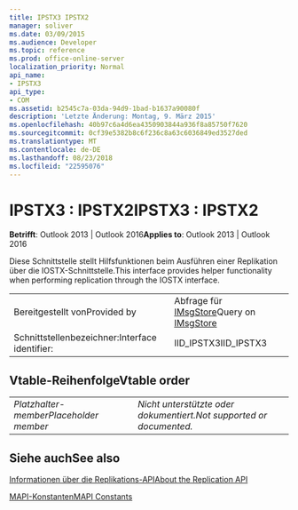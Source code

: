 ```yaml
---
title: IPSTX3 IPSTX2
manager: soliver
ms.date: 03/09/2015
ms.audience: Developer
ms.topic: reference
ms.prod: office-online-server
localization_priority: Normal
api_name:
- IPSTX3
api_type:
- COM
ms.assetid: b2545c7a-03da-94d9-1bad-b1637a90080f
description: 'Letzte Änderung: Montag, 9. März 2015'
ms.openlocfilehash: 40b97c6a4d6ea4350903844a936f8a85750f7620
ms.sourcegitcommit: 0cf39e5382b8c6f236c8a63c6036849ed3527ded
ms.translationtype: MT
ms.contentlocale: de-DE
ms.lasthandoff: 08/23/2018
ms.locfileid: "22595076"
---
```

# <a name="ipstx3--ipstx2"></a><span data-ttu-id="6be69-103">IPSTX3 : IPSTX2</span><span class="sxs-lookup"><span data-stu-id="6be69-103">IPSTX3 : IPSTX2</span></span>

  
  
<span data-ttu-id="6be69-104">**Betrifft**: Outlook 2013 | Outlook 2016</span><span class="sxs-lookup"><span data-stu-id="6be69-104">**Applies to**: Outlook 2013 | Outlook 2016</span></span> 
  
<span data-ttu-id="6be69-105">Diese Schnittstelle stellt Hilfsfunktionen beim Ausführen einer Replikation über die IOSTX-Schnittstelle.</span><span class="sxs-lookup"><span data-stu-id="6be69-105">This interface provides helper functionality when performing replication through the IOSTX interface.</span></span>
  
|||
|:-----|:-----|
|<span data-ttu-id="6be69-106">Bereitgestellt von</span><span class="sxs-lookup"><span data-stu-id="6be69-106">Provided by</span></span>  <br/> |<span data-ttu-id="6be69-107">Abfrage für [IMsgStore](imsgstoreimapiprop.md)</span><span class="sxs-lookup"><span data-stu-id="6be69-107">Query on [IMsgStore](imsgstoreimapiprop.md)</span></span> <br/> |
|<span data-ttu-id="6be69-108">Schnittstellenbezeichner:</span><span class="sxs-lookup"><span data-stu-id="6be69-108">Interface identifier:</span></span>  <br/> |<span data-ttu-id="6be69-109">IID_IPSTX3</span><span class="sxs-lookup"><span data-stu-id="6be69-109">IID_IPSTX3</span></span>  <br/> |
   
## <a name="vtable-order"></a><span data-ttu-id="6be69-110">Vtable-Reihenfolge</span><span class="sxs-lookup"><span data-stu-id="6be69-110">Vtable order</span></span>

|||
|:-----|:-----|
| <span data-ttu-id="6be69-111">*Platzhalter-member*</span><span class="sxs-lookup"><span data-stu-id="6be69-111">*Placeholder member*</span></span>  <br/> | <span data-ttu-id="6be69-112">*Nicht unterstützte oder dokumentiert.*</span><span class="sxs-lookup"><span data-stu-id="6be69-112">*Not supported or documented.*</span></span>  <br/> |
   
## <a name="see-also"></a><span data-ttu-id="6be69-113">Siehe auch</span><span class="sxs-lookup"><span data-stu-id="6be69-113">See also</span></span>



[<span data-ttu-id="6be69-114">Informationen über die Replikations-API</span><span class="sxs-lookup"><span data-stu-id="6be69-114">About the Replication API</span></span>](about-the-replication-api.md)
  
[<span data-ttu-id="6be69-115">MAPI-Konstanten</span><span class="sxs-lookup"><span data-stu-id="6be69-115">MAPI Constants</span></span>](mapi-constants.md)

